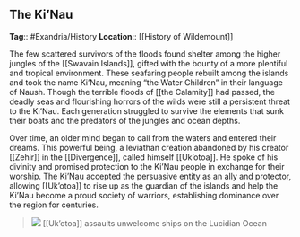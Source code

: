 ## The Ki’Nau
**Tag**:: #Exandria/History
**Location**:: [[History of Wildemount]]

The few scattered survivors of the floods found shelter among the higher jungles of the [[Swavain Islands]], gifted with the bounty of a more plentiful and tropical environment. These seafaring people rebuilt among the islands and took the name Ki’Nau, meaning “the Water Children” in their language of Naush. Though the terrible floods of [[the Calamity]] had passed, the deadly seas and flourishing horrors of the wilds were still a persistent threat to the Ki’Nau. Each generation struggled to survive the elements that sunk their boats and the predators of the jungles and ocean depths.

Over time, an older mind began to call from the waters and entered their dreams. This powerful being, a leviathan creation abandoned by his creator [[Zehir]] in the [[Divergence]], called himself [[Uk’otoa]]. He spoke of his divinity and promised protection to the Ki’Nau people in exchange for their worship. The Ki’Nau accepted the persuasive entity as an ally and protector, allowing [[Uk’otoa]] to rise up as the guardian of the islands and help the Ki’Nau become a proud society of warriors, establishing dominance over the region for centuries.

> ![](https://media.dndbeyond.com/compendium-images/egtw/yDOyqyOocErRgYJK/01-03.png)
> [[Uk’otoa]] assaults unwelcome ships on the Lucidian Ocean
